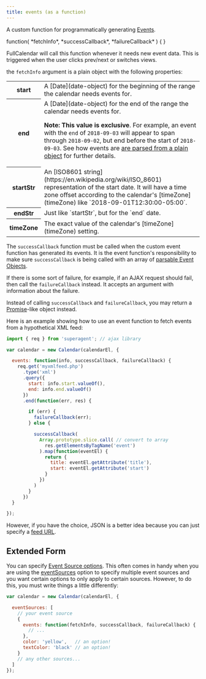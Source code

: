```yaml
---
title: events (as a function)
---
```


A custom function for programmatically generating [Events](event-parsing).

<div class='spec' markdown='1'>
function( *fetchInfo*, *successCallback*, *failureCallback* ) { }
</div>

FullCalendar will call this function whenever it needs new event data. This is triggered when the user clicks prev/next or switches views.

the `fetchInfo` argument is a plain object with the following properties:

<table>

<tr>
<th>start</th>
<td markdown='1'>
A [Date](date-object) for the beginning of the range the calendar needs events for.
</td>
</tr>

<tr>
<th>end</th>
<td markdown='1'>
A [Date](date-object) for the end of the range the calendar needs events for.

**Note: This value is exclusive**. For example, an event with the `end` of `2018-09-03` will appear to span through `2018-09-02`, but end before the start of `2018-09-03`. See how events are [are parsed from a plain object](event-parsing) for further details. 

</td>
</tr>

<tr>
<th>startStr</th>
<td markdown='1'>
An [ISO8601 string](https://en.wikipedia.org/wiki/ISO_8601) representation of the start date. It will have a time zone offset according to the calendar's [timeZone](timeZone) like `2018-09-01T12:30:00-05:00`.
</td>
</tr>

<tr>
<th>endStr</th>
<td markdown='1'>
Just like `startStr`, but for the `end` date.
</td>
</tr>

<tr>
<th>timeZone</th>
<td markdown='1'>
The exact value of the calendar's [timeZone](timeZone) setting.
</td>
</tr>

</table>

The `successCallback` function must be called when the custom event function has generated its events. It is the event function's responsibility to make sure `successCallback` is being called with an array of [parsable Event Objects](event-parsing).

If there is some sort of failure, for example, if an AJAX request should fail, then call the `failureCallback` instead. It accepts an argument with information about the failure.

Instead of calling `successCallback` and `failureCallback`, you may return a [Promise](https://developer.mozilla.org/en-US/docs/Web/JavaScript/Reference/Global_Objects/Promise)-like object instead.

Here is an example showing how to use an event function to fetch events from a hypothetical XML feed:

```js
import { req } from 'superagent'; // ajax library

var calendar = new Calendar(calendarEl, {

  events: function(info, successCallback, failureCallback) {
    req.get('myxmlfeed.php')
      .type('xml')
      .query({
        start: info.start.valueOf(),
        end: info.end.valueOf()
      })
      .end(function(err, res) {

        if (err) {
          failureCallback(err);
        } else {

          successCallback(
            Array.prototype.slice.call( // convert to array
              res.getElementsByTagName('event')
            ).map(function(eventEl) {
              return {
                title: eventEl.getAttribute('title'),
                start: eventEl.getAttribute('start')
              }
            })
          )
        }
      })
  }

});
```

However, if you have the choice, JSON is a better idea because you can just specify a [feed URL](events-json-feed).

## Extended Form

You can specify [Event Source options](event-source-object#options). This often comes in handy when you are using the [eventSources](eventSources) option to specify multiple event sources and you want certain options to only apply to certain sources. However, to do this, you must write things a little differently:

```js
var calendar = new Calendar(calendarEl, {

  eventSources: [
    // your event source
    {
      events: function(fetchInfo, successCallback, failureCallback) {
        // ...
      },
      color: 'yellow',   // an option!
      textColor: 'black' // an option!
    }
    // any other sources...
  ]
});
```
